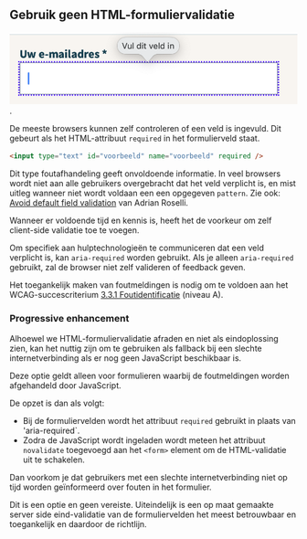## Gebruik geen HTML-formuliervalidatie

![Voorbeeld van HTML-validatie, een ballonnetje boven het formulierveld met de tekst: vul dit veld in](https://raw.githubusercontent.com/nl-design-system/documentatie/assets/richtlijnen_formulier_html_validatie.png).

De meeste browsers kunnen zelf controleren of een veld is ingevuld. Dit gebeurt als het HTML-attribuut `required` in het formulierveld staat.

```html
<input type="text" id="voorbeeld" name="voorbeeld" required />
```

Dit type foutafhandeling geeft onvoldoende informatie. In veel browsers wordt niet aan alle gebruikers overgebracht dat het veld verplicht is, en mist uitleg wanneer niet wordt voldaan een een opgegeven `pattern`. Zie ook: [<span lang="en">Avoid default field validation</span>](https://adrianroselli.com/2019/02/avoid-default-field-validation.html) van Adrian Roselli.

Wanneer er voldoende tijd en kennis is, heeft het de voorkeur om zelf client-side validatie toe te voegen.

Om specifiek aan hulptechnologieën te communiceren dat een veld verplicht is, kan `aria-required` worden gebruikt. Als je alleen `aria-required` gebruikt, zal de browser niet zelf valideren of feedback geven.

Het toegankelijk maken van foutmeldingen is nodig om te voldoen aan het WCAG-succescriterium [3.3.1 Foutidentificatie](/wcag/3.3.1/) (niveau A).

### Progressive enhancement

Alhoewel we HTML-formuliervalidatie afraden en niet als eindoplossing zien, kan het nuttig zijn om te gebruiken als fallback bij een slechte internetverbinding als er nog geen JavaScript beschikbaar is.

Deze optie geldt alleen voor formulieren waarbij de foutmeldingen worden afgehandeld door JavaScript.

De opzet is dan als volgt:

- Bij de formuliervelden wordt het attribuut `required` gebruikt in plaats van 'aria-required`.
- Zodra de JavaScript wordt ingeladen wordt meteen het attribuut `novalidate` toegevoegd aan het `<form>` element om de HTML-validatie uit te schakelen.

Dan voorkom je dat gebruikers met een slechte internetverbinding niet op tijd worden geïnformeerd over fouten in het formulier.

Dit is een optie en geen vereiste. Uiteindelijk is een op maat gemaakte server side eind-validatie van de formuliervelden het meest betrouwbaar en toegankelijk en daardoor de richtlijn.
